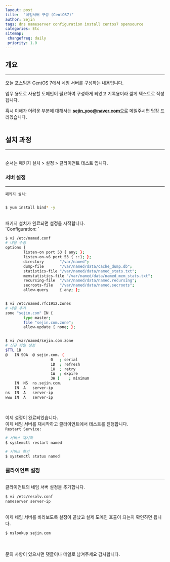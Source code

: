 ```yaml
---
layout: post
title:  "네임서버 구성 (CentOS7)"
author: Sejin
tags: dns nameserver configuration install centos7 opensource
categories: Etc
sitemap:
 changefreq: daily
 priority: 1.0
---
```


## 개요
---
오늘 포스팅은 CentOS 7에서 네임 서버를 구성하는 내용입니다.

업무 용도로 사용할 도메인이 필요하여 구성하게 되었고 기록용이라 짧게 텍스트로 작성됩니다.

혹시 이해가 어려운 부분에 대해서는 **sejin_yoo@naver.com**으로 메일주시면 답장 드리겠습니다.
<br>
<br> 

## 설치 과정
---

<br>
순서는 패키지 설치 > 설정 > 클라이언트 테스트 입니다.
<br>


### 서버 설정
---

`패키지 설치:` 

```bash

$ yum install bind* -y

```
<br>
패키지 설치가 완료되면 설정을 시작합니다.
<br>
`Configuration: `

```bash
$ vi /etc/named.conf
# 내용 수정
options {
        listen-on port 53 { any; };
        listen-on-v6 port 53 { ::1; };
        directory       "/var/named";
        dump-file       "/var/named/data/cache_dump.db";
        statistics-file "/var/named/data/named_stats.txt";
        memstatistics-file "/var/named/data/named_mem_stats.txt";
        recursing-file  "/var/named/data/named.recursing";
        secroots-file   "/var/named/data/named.secroots";
        allow-query     { any; };


$ vi /etc/named.rfc1912.zones
# 내용 추가
zone "sejin.com" IN {
        type master;
        file "sejin.com.zone";
        allow-update { none; };


$ vi /var/named/sejin.com.zone
# 신규 파일 생성
$TTL 1D
@	IN SOA	@ sejin.com. (
					0	; serial
					1D	; refresh
					1H	; retry
					1W	; expire
					3H )	; minimum
	IN	NS	ns.sejin.com.
	IN	A	server-ip
ns	IN	A	server-ip
www	IN	A	server-ip


```
<br>

이제 설정이 완료되었습니다.
<br>
이제 네임 서버를 재시작하고 클라이언트에서 테스트를 진행합니다.
<br>
`Restart Service:`

```bash
# 서비스 재시작
$ systemctl restart named

# 서비스 확인
$ systemctl status named
```


### 클라이언트 설정
---
클라이언트의 네임 서버 설정을 추가합니다.
<br>

```bash
$ vi /etc/resolv.conf
nameserver server-ip
```

<br>
이제 네임 서버를 바라보도록 설정이 끝났고 실제 도메인 호출이 되는지 확인하면 됩니다.
<br>

```bash
$ nslookup sejin.com
```
<br>
<br>
문의 사항이 있으시면 댓글이나 메일로 남겨주세요
감사합니다.

